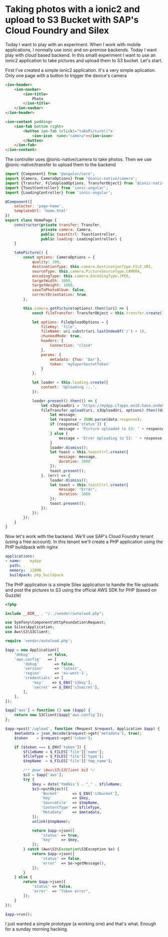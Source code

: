 Taking photos with a ionic2 and upload to S3 Bucket with SAP's Cloud Foundry and Silex
======

Today I want to play with an experiment. When I work with mobile applications, I normally use ionic and on-premise backends. Today I want play with cloud based backend. In this smalll experiment I want to use an ionic2 application to take pictures and upload them to S3 bucket. Let's start.

First I've created a simple ionic2 application. It's a very simple aplication. Only one page with a button to trigger the device's camera

```html
<ion-header>
    <ion-navbar>
        <ion-title>
            Photo
        </ion-title>
    </ion-navbar>
</ion-header>

<ion-content padding>
    <ion-fab bottom right>
        <button ion-fab (click)="takePicture()">
            <ion-icon  name="camera"></ion-icon>
        </button>
    </ion-fab>
</ion-content>
```

The controller uses @ionic-native/camera to take photos. Then we use @ionic-native/transfer to upload them to the backend

```js
import {Component} from '@angular/core';
import {Camera, CameraOptions} from '@ionic-native/camera';
import {Transfer, FileUploadOptions, TransferObject} from '@ionic-native/transfer';
import {ToastController} from 'ionic-angular';
import {LoadingController} from 'ionic-angular';

@Component({
    selector: 'page-home',
    templateUrl: 'home.html'
})
export class HomePage {
    constructor(private transfer: Transfer,
                private camera: Camera,
                public toastCtrl: ToastController,
                public loading: LoadingController) {
    }

    takePicture() {
        const options: CameraOptions = {
            quality: 100,
            destinationType: this.camera.DestinationType.FILE_URI,
            sourceType: this.camera.PictureSourceType.CAMERA,
            encodingType: this.camera.EncodingType.JPEG,
            targetWidth: 1000,
            targetHeight: 1000,
            saveToPhotoAlbum: false,
            correctOrientation: true
        };

        this.camera.getPicture(options).then((uri) => {
            const fileTransfer: TransferObject = this.transfer.create();

            let options: FileUploadOptions = {
                fileKey: 'file',
                fileName: uri.substr(uri.lastIndexOf('/') + 1),
                chunkedMode: true,
                headers: {
                    Connection: "close"
                },
                params: {
                    metadata: {foo: 'bar'},
                    token: 'mySuperSecretToken'
                }
            };

            let loader = this.loading.create({
                content: 'Uploading ...',
            });

            loader.present().then(() => {
                let s3UploadUri = 'https://myApp.cfapps.eu10.hana.ondemand.com/upload';
                fileTransfer.upload(uri, s3UploadUri, options).then((data) => {
                    let message;
                    let response = JSON.parse(data.response);
                    if (response['status']) {
                        message = 'Picture uploaded to S3: ' + response['key']
                    } else {
                        message = 'Error Uploading to S3: ' + response['error']
                    }
                    loader.dismiss();
                    let toast = this.toastCtrl.create({
                        message: message,
                        duration: 3000
                    });
                    toast.present();
                }, (err) => {
                    loader.dismiss();
                    let toast = this.toastCtrl.create({
                        message: "Error",
                        duration: 3000
                    });
                    toast.present();
                });
            });
        });
    }
}
```

Now let's work with the backend. We'll use SAP's Cloud Foundry tenant (using a free account). In this tenant we'll create a PHP application using the PHP buildpack with nginx


```yaml
applications:
- name:    myApp
  path: .
  memory:  128MB
  buildpack: php_buildpack
```

The PHP application is a simple Silex application to handle the file uploads and post the pictures to S3 using the official AWS SDK for PHP (based on Guzzle)

```php
<?php

include __DIR__ . "/../vendor/autoload.php";

use Symfony\Component\HttpFoundation\Request;
use Silex\Application;
use Aws\S3\S3Client;

require 'vendor/autoload.php';

$app = new Application([
    'debug'        => false,
    'aws.config'   => [
        'debug'       => false,
        'version'     => 'latest',
        'region'      => 'eu-west-1',
        'credentials' => [
            'key'    => $_ENV['s3key'],
            'secret' => $_ENV['s3secret'],
        ],
    ],
]);

$app['aws'] = function () use ($app) {
    return new S3Client($app['aws.config']);
};

$app->post('/upload', function (Request $request, Application $app) {
    $metadata = json_decode($request->get('metadata'), true);
    $token    = $request->get('token');

    if ($token === $_ENV['token']) {
        $fileName = $_FILES['file']['name'];
        $fileType = $_FILES['file']['type'];
        $tmpName  = $_FILES['file']['tmp_name'];

        /** @var \Aws\S3\S3Client $s3 */
        $s3 = $app['aws'];
        try {
            $key = date('YmdHis') . "_" . $fileName;
            $s3->putObject([
                'Bucket'      => $_ENV['s3bucket'],
                'Key'         => $key,
                'SourceFile'  => $tmpName,
                'ContentType' => $fileType,
                'Metadata'    => $metadata,
            ]);
            unlink($tmpName);

            return $app->json([
                'status' => true,
                'key'    => $key,
            ]);
        } catch (Aws\S3\Exception\S3Exception $e) {
            return $app->json([
                'status' => false,
                'error'  => $e->getMessage(),
            ]);
        }
    } else {
        return $app->json([
            'status' => false,
            'error'  => "Token error",
        ]);
    }
});

$app->run();
```

I just wanted a simple prototype (a working one) and that's what. Enough for a sunday morning hacking.